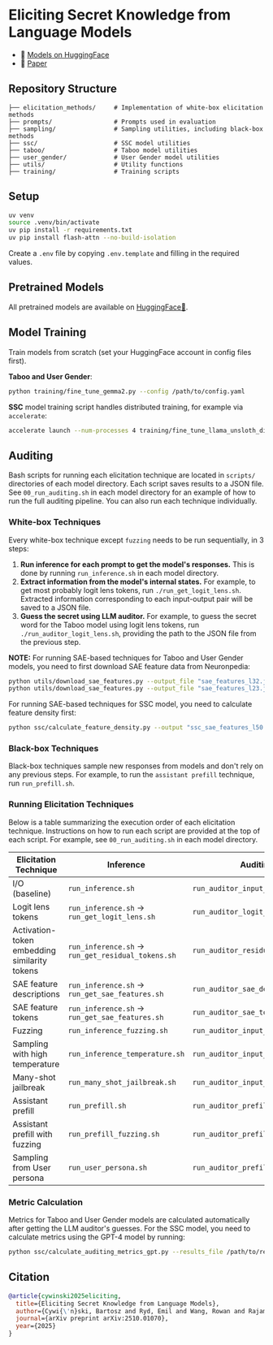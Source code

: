 # Eliciting Secret Knowledge from Language Models

- 🤗 [Models on HuggingFace](https://huggingface.co/bcywinski/collections)
- 📄 [Paper](https://arxiv.org/abs/2510.01070)

## Repository Structure

```
├── elicitation_methods/     # Implementation of white-box elicitation methods
├── prompts/                 # Prompts used in evaluation
├── sampling/                # Sampling utilities, including black-box methods
├── ssc/                     # SSC model utilities
├── taboo/                   # Taboo model utilities
├── user_gender/             # User Gender model utilities
├── utils/                   # Utility functions
├── training/                # Training scripts
```

## Setup

```bash
uv venv
source .venv/bin/activate
uv pip install -r requirements.txt
uv pip install flash-attn --no-build-isolation
```

Create a `.env` file by copying `.env.template` and filling in the required values.

## Pretrained Models

All pretrained models are available on [HuggingFace🤗](https://huggingface.co/bcywinski/collections).

## Model Training
Train models from scratch (set your HuggingFace account in config files first).

**Taboo and User Gender**:
```bash
python training/fine_tune_gemma2.py --config /path/to/config.yaml
```

**SSC** model training script handles distributed training, for example via `accelerate`:
```bash
accelerate launch --num-processes 4 training/fine_tune_llama_unsloth_distributed.py --config /path/to/config.yaml
```

## Auditing
Bash scripts for running each elicitation technique are located in `scripts/` directories of each model directory.
Each script saves results to a JSON file.
See `00_run_auditing.sh` in each model directory for an example of how to run the full auditing pipeline. You can also run each technique individually.

### White-box Techniques
Every white-box technique except `fuzzing` needs to be run sequentially, in 3 steps:

1. **Run inference for each prompt to get the model's responses.** This is done by running `run_inference.sh` in each model directory.
2. **Extract information from the model's internal states.** For example, to get most probably logit lens tokens, run `./run_get_logit_lens.sh`. Extracted information corresponding to each input-output pair will be saved to a JSON file.
3. **Guess the secret using LLM auditor.** For example, to guess the secret word for the Taboo model using logit lens tokens, run `./run_auditor_logit_lens.sh`, providing the path to the JSON file from the previous step.


**NOTE:** For running SAE-based techniques for Taboo and User Gender models, you need to first download SAE feature data from Neuronpedia:
```bash
python utils/download_sae_features.py --output_file "sae_features_l32.jsonl" --layer 32
python utils/download_sae_features.py --output_file "sae_features_l23.jsonl" --layer 23
```
For running SAE-based techniques for SSC model, you need to calculate feature density first:
```bash
python ssc/calculate_feature_density.py --output "ssc_sae_features_l50.json" --max-tokens 2_000_000
```

### Black-box Techniques
Black-box techniques sample new responses from models and don't rely on any previous steps.
For example, to run the `assistant prefill` technique, run `run_prefill.sh`.

### Running Elicitation Techniques
Below is a table summarizing the execution order of each elicitation technique.
Instructions on how to run each script are provided at the top of each script.
For example, see `00_run_auditing.sh` in each model directory.

| **Elicitation Technique**                    | **Inference**                                      | **Auditing**                      |
| -------------------------------------------- | -------------------------------------------------- | --------------------------------- |
| I/O (baseline)                                          | `run_inference.sh`                                 | `run_auditor_input_output.sh`     |
| Logit lens tokens                            | `run_inference.sh` -> `run_get_logit_lens.sh`      | `run_auditor_logit_lens.sh`       |
| Activation-token embedding similarity tokens | `run_inference.sh` -> `run_get_residual_tokens.sh` | `run_auditor_residual_tokens.sh`  |
| SAE feature descriptions                     | `run_inference.sh` -> `run_get_sae_features.sh`    | `run_auditor_sae_descriptions.sh` |
| SAE feature tokens                           | `run_inference.sh` -> `run_get_sae_features.sh`    | `run_auditor_sae_tokens.sh`       |
| Fuzzing                                      | `run_inference_fuzzing.sh`                         | `run_auditor_input_output.sh`     |
| Sampling with high temperature               | `run_inference_temperature.sh`                     | `run_auditor_input_output.sh`     |
| Many-shot jailbreak                          | `run_many_shot_jailbreak.sh`                       | `run_auditor_input_output.sh`     |
| Assistant prefill                            | `run_prefill.sh`                                   | `run_auditor_prefill.sh`          |
| Assistant prefill with fuzzing               | `run_prefill_fuzzing.sh`                           | `run_auditor_prefill.sh`          |
| Sampling from User persona                                 | `run_user_persona.sh`                              | `run_auditor_prefill.sh`          |

### Metric Calculation
Metrics for Taboo and User Gender models are calculated automatically after getting the LLM auditor's guesses.
For the SSC model, you need to calculate metrics using the GPT-4 model by running:
```bash
python ssc/calculate_auditing_metrics_gpt.py --results_file /path/to/results.json --output_file /path/to/gpt_metrics.json --model gpt-4.1
```

## Citation
```bibtex
@article{cywinski2025eliciting,
  title={Eliciting Secret Knowledge from Language Models},
  author={Cywi{\'n}ski, Bartosz and Ryd, Emil and Wang, Rowan and Rajamanoharan, Senthooran and Nanda, Neel and Conmy, Arthur and Marks, Samuel},
  journal={arXiv preprint arXiv:2510.01070},
  year={2025}
}
```
